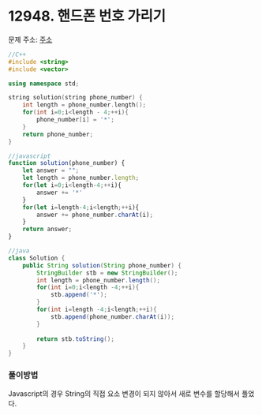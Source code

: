 # 12948. 핸드폰 번호 가리기

문제 주소: [주소](https://programmers.co.kr/learn/courses/30/lessons/12948)

```c++
//C++
#include <string>
#include <vector>

using namespace std;

string solution(string phone_number) {
    int length = phone_number.length();
    for(int i=0;i<length - 4;++i){
        phone_number[i] = '*';
    }
    return phone_number;
}
```

```javascript
//javascript
function solution(phone_number) {
    let answer = "";
    let length = phone_number.length;
    for(let i=0;i<length-4;++i){
        answer += '*'
    }
    for(let i=length-4;i<length;++i){
        answer += phone_number.charAt(i);
    }
    return answer;
}
```

```java
//java
class Solution {
    public String solution(String phone_number) {
        StringBuilder stb = new StringBuilder();
        int length = phone_number.length();
        for(int i=0;i<length -4;++i){
            stb.append('*');
        }
        for(int i=length -4;i<length;++i){
            stb.append(phone_number.charAt(i));
        }
        
        return stb.toString();
    }
}
```



### 풀이방법

Javascript의 경우 String의 직접 요소 변경이 되지 않아서 새로 변수를 할당해서 풀었다.